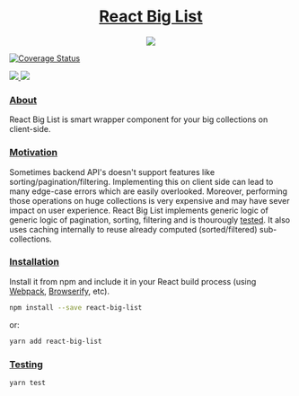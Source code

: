 <!-- Name -->

<h1 align="center">
  <a href="https://github.com/Meemaw/react-big-list">React Big List</a>
</h1>

<!-- Badges -->

<p align="center">

  <a href="https://travis-ci.org/Meemaw/react-big-list">
    <img
       src="https://api.travis-ci.org/Meemaw/react-big-list.svg?branch=master" />
  </a>

<a href='https://coveralls.io/github/Meemaw/react-big-list?branch=feature%2Fcoveralls_integration'><img src='https://coveralls.io/repos/github/Meemaw/react-big-list/badge.svg?branch=feature%2Fcoveralls_integration' alt='Coverage Status' /></a>

  <a href="http://makeapullrequest.com">
    <img
         src="https://img.shields.io/badge/PRs-welcome-brightgreen.svg?style=flat-square" />
  </a>

  <a href="https://opensource.org/">
    <img src="https://badges.frapsoft.com/os/v1/open-source.svg?v=103"/>
  </a>

</span>

### [About][about]

React Big List is smart wrapper component for your big collections on client-side.

### [Motivation][motivation]

Sometimes backend API's doesn't support features like sorting/pagination/filtering. Implementing this on client side can lead to many edge-case errors which are easily overlooked. Moreover, performing those operations on huge collections is very expensive and may have sever impact on user experience. React Big List implements generic logic of generic logic of pagination, sorting, filtering and is thourougly [tested][tests]. It also uses caching internally to reuse already computed (sorted/filtered) sub-collections.

### [Installation][installation]

Install it from npm and include it in your React build process (using [Webpack](http://webpack.github.io/), [Browserify](http://browserify.org/), etc).

```bash
npm install --save react-big-list
```

or:

```bash
yarn add react-big-list
```

### [Testing][testing]

```bash
yarn test
```

[about]: https://github.com/Meemaw/react-big-list#about
[motivation]: https://github.com/Meemaw/react-big-list#motivation
[tests]: https://github.com/Meemaw/react-big-list/tree/master/tests
[usage]: https://github.com/Meemaw/react-big-list#usage
[installation]: https://github.com/Meemaw/react-big-list#installation
[testing]: https://github.com/Meemaw/react-big-list#testing
